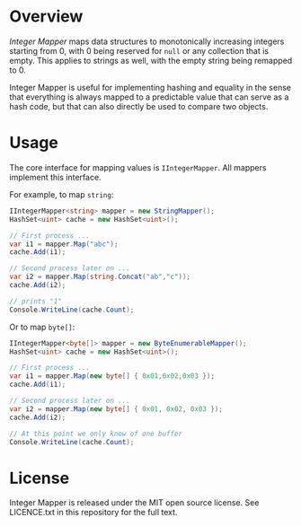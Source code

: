 # Overview

_Integer Mapper_ maps data structures to monotonically increasing integers starting from 0, with 0 being reserved for `null` or any collection that is empty. This applies to strings as well, with the empty string being remapped to 0.

Integer Mapper is useful for implementing hashing and equality in the sense that everything is always mapped to a predictable value that can serve as a hash code, but that can also directly be used to compare two objects.

# Usage

The core interface for mapping values is `IIntegerMapper`. All mappers implement this interface.

For example, to map `string`:

```C#
IIntegerMapper<string> mapper = new StringMapper();
HashSet<uint> cache = new HashSet<uint>();

// First process ...
var i1 = mapper.Map("abc");
cache.Add(i1);

// Second process later on ...
var i2 = mapper.Map(string.Concat("ab","c"));
cache.Add(i2);

// prints "1"
Console.WriteLine(cache.Count);
```

Or to map `byte[]`:

```C#
IIntegerMapper<byte[]> mapper = new ByteEnumerableMapper();
HashSet<uint> cache = new HashSet<uint>();

// First process ...
var i1 = mapper.Map(new byte[] { 0x01,0x02,0x03 });
cache.Add(i1);

// Second process later on ...
var i2 = mapper.Map(new byte[] { 0x01, 0x02, 0x03 });
cache.Add(i2);

// At this point we only know of one buffer
Console.WriteLine(cache.Count);
```

# License

Integer Mapper is released under the MIT open source license. See LICENCE.txt in this repository for the full text.
